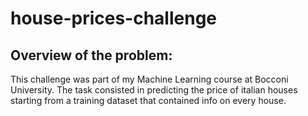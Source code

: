 # house-prices-challenge
## Overview of the problem:

This challenge was part of my Machine Learning course at Bocconi University. The task consisted in predicting the price of italian houses
starting from a training dataset that contained info on every house.


